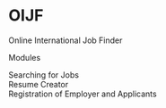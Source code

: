 # OIJF
Online International Job Finder

Modules

Searching for Jobs <br>
Resume Creator <br>
Registration of Employer and Applicants <br>
